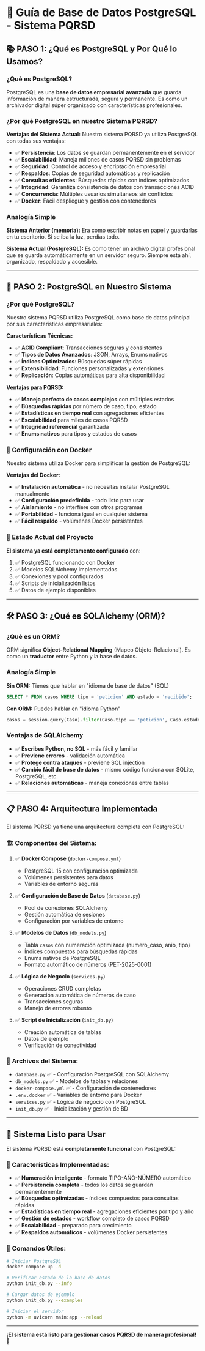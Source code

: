 # 🐘 Guía de Base de Datos PostgreSQL - Sistema PQRSD

## 📚 PASO 1: ¿Qué es PostgreSQL y Por Qué lo Usamos?

### ¿Qué es PostgreSQL?
PostgreSQL es una **base de datos empresarial avanzada** que guarda información de manera estructurada, segura y permanente. Es como un archivador digital súper organizado con características profesionales.

### ¿Por qué PostgreSQL en nuestro Sistema PQRSD?

**Ventajas del Sistema Actual:**
Nuestro sistema PQRSD ya utiliza PostgreSQL con todas sus ventajas:
- ✅ **Persistencia**: Los datos se guardan permanentemente en el servidor
- ✅ **Escalabilidad**: Maneja millones de casos PQRSD sin problemas
- ✅ **Seguridad**: Control de acceso y encriptación empresarial
- ✅ **Respaldos**: Copias de seguridad automáticas y replicación
- ✅ **Consultas eficientes**: Búsquedas rápidas con índices optimizados
- ✅ **Integridad**: Garantiza consistencia de datos con transacciones ACID
- ✅ **Concurrencia**: Múltiples usuarios simultáneos sin conflictos
- ✅ **Docker**: Fácil despliegue y gestión con contenedores

### Analogía Simple
**Sistema Anterior (memoria):** Era como escribir notas en papel y guardarlas en tu escritorio. Si se iba la luz, perdías todo.

**Sistema Actual (PostgreSQL):** Es como tener un archivo digital profesional que se guarda automáticamente en un servidor seguro. Siempre está ahí, organizado, respaldado y accesible.

---

## 🐘 PASO 2: PostgreSQL en Nuestro Sistema

### ¿Por qué PostgreSQL?
Nuestro sistema PQRSD utiliza PostgreSQL como base de datos principal por sus características empresariales:

**Características Técnicas:**
- ✅ **ACID Compliant**: Transacciones seguras y consistentes
- ✅ **Tipos de Datos Avanzados**: JSON, Arrays, Enums nativos
- ✅ **Índices Optimizados**: Búsquedas súper rápidas
- ✅ **Extensibilidad**: Funciones personalizadas y extensiones
- ✅ **Replicación**: Copias automáticas para alta disponibilidad

**Ventajas para PQRSD:**
- ✅ **Manejo perfecto de casos complejos** con múltiples estados
- ✅ **Búsquedas rápidas** por número de caso, tipo, estado
- ✅ **Estadísticas en tiempo real** con agregaciones eficientes
- ✅ **Escalabilidad** para miles de casos PQRSD
- ✅ **Integridad referencial** garantizada
- ✅ **Enums nativos** para tipos y estados de casos

### 🐳 Configuración con Docker
Nuestro sistema utiliza Docker para simplificar la gestión de PostgreSQL:

**Ventajas del Docker:**
- ✅ **Instalación automática** - no necesitas instalar PostgreSQL manualmente
- ✅ **Configuración predefinida** - todo listo para usar
- ✅ **Aislamiento** - no interfiere con otros programas
- ✅ **Portabilidad** - funciona igual en cualquier sistema
- ✅ **Fácil respaldo** - volúmenes Docker persistentes

### 🎯 Estado Actual del Proyecto
**El sistema ya está completamente configurado** con:
1. ✅ PostgreSQL funcionando con Docker
2. ✅ Modelos SQLAlchemy implementados
3. ✅ Conexiones y pool configurados
4. ✅ Scripts de inicialización listos
5. ✅ Datos de ejemplo disponibles

---

## 🛠️ PASO 3: ¿Qué es SQLAlchemy (ORM)?

### ¿Qué es un ORM?
ORM significa **Object-Relational Mapping** (Mapeo Objeto-Relacional). Es como un **traductor** entre Python y la base de datos.

### Analogía Simple
**Sin ORM:** Tienes que hablar en "idioma de base de datos" (SQL)
```sql
SELECT * FROM casos WHERE tipo = 'peticion' AND estado = 'recibido';
```

**Con ORM:** Puedes hablar en "idioma Python"
```python
casos = session.query(Caso).filter(Caso.tipo == 'peticion', Caso.estado == 'recibido').all()
```

### Ventajas de SQLAlchemy
- ✅ **Escribes Python, no SQL** - más fácil y familiar
- ✅ **Previene errores** - validación automática
- ✅ **Protege contra ataques** - previene SQL injection
- ✅ **Cambio fácil de base de datos** - mismo código funciona con SQLite, PostgreSQL, etc.
- ✅ **Relaciones automáticas** - maneja conexiones entre tablas

---

## 📋 PASO 4: Arquitectura Implementada

El sistema PQRSD ya tiene una arquitectura completa con PostgreSQL:

### 🏗️ Componentes del Sistema:

1. ✅ **Docker Compose** (`docker-compose.yml`)
   - PostgreSQL 15 con configuración optimizada
   - Volúmenes persistentes para datos
   - Variables de entorno seguras

2. ✅ **Configuración de Base de Datos** (`database.py`)
   - Pool de conexiones SQLAlchemy
   - Gestión automática de sesiones
   - Configuración por variables de entorno

3. ✅ **Modelos de Datos** (`db_models.py`)
   - Tabla `casos` con numeración optimizada (numero_caso, anio, tipo)
   - Índices compuestos para búsquedas rápidas
   - Enums nativos de PostgreSQL
   - Formato automático de números (PET-2025-0001)

4. ✅ **Lógica de Negocio** (`services.py`)
   - Operaciones CRUD completas
   - Generación automática de números de caso
   - Transacciones seguras
   - Manejo de errores robusto

5. ✅ **Script de Inicialización** (`init_db.py`)
   - Creación automática de tablas
   - Datos de ejemplo
   - Verificación de conectividad

### 📁 Archivos del Sistema:
- `database.py` ✅ - Configuración PostgreSQL con SQLAlchemy
- `db_models.py` ✅ - Modelos de tablas y relaciones
- `docker-compose.yml` ✅ - Configuración de contenedores
- `.env.docker` ✅ - Variables de entorno para Docker
- `services.py` ✅ - Lógica de negocio con PostgreSQL
- `init_db.py` ✅ - Inicialización y gestión de BD

---

## 🚀 Sistema Listo para Usar

El sistema PQRSD está **completamente funcional** con PostgreSQL:

### 🎯 Características Implementadas:
- ✅ **Numeración inteligente** - formato TIPO-AÑO-NÚMERO automático
- ✅ **Persistencia completa** - todos los datos se guardan permanentemente
- ✅ **Búsquedas optimizadas** - índices compuestos para consultas rápidas
- ✅ **Estadísticas en tiempo real** - agregaciones eficientes por tipo y año
- ✅ **Gestión de estados** - workflow completo de casos PQRSD
- ✅ **Escalabilidad** - preparado para crecimiento
- ✅ **Respaldos automáticos** - volúmenes Docker persistentes

### 🔧 Comandos Útiles:
```bash
# Iniciar PostgreSQL
docker compose up -d

# Verificar estado de la base de datos
python init_db.py --info

# Cargar datos de ejemplo
python init_db.py --examples

# Iniciar el servidor
python -m uvicorn main:app --reload
```

---

**¡El sistema está listo para gestionar casos PQRSD de manera profesional! 🎉**